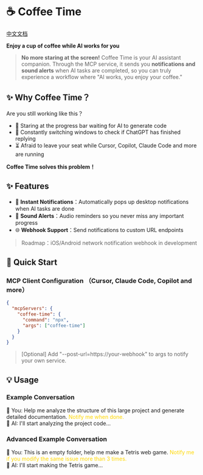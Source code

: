 # ☕ Coffee Time

[中文文档](./README-CN.md)

**Enjoy a cup of coffee while AI works for you**

> **No more staring at the screen!** Coffee Time is your AI assistant companion. Through the MCP service, it sends you **notifications and sound alerts** when AI tasks are completed, so you can truly experience a workflow where "AI works, you enjoy your coffee."

## ✨ Why Coffee Time？

Are you still working like this？

- 👀 Staring at the progress bar waiting for AI to generate code
- 🔄 Constantly switching windows to check if ChatGPT has finished replying
- ⏳ Afraid to leave your seat while Cursor, Copilot, Claude Code and more are running

**Coffee Time solves this problem！**

## ✨ Features

- 🔔 **Instant Notifications**：Automatically pops up desktop notifications when AI tasks are done
- 🎵 **Sound Alerts**：Audio reminders so you never miss any important progress
- 🌐 **Webhook Support**：Send notifications to custom URL endpoints

> Roadmap：iOS/Android network notification webhook in development

## 🚀 Quick Start

### MCP Client Configuration （Cursor, Claude Code, Copilot and more）

```json
{
  "mcpServers": {
    "coffee-time": {
      "command": "npx",
      "args": ["coffee-time"]
    }
  }
}
```

> [Optional] Add "--post-url=https://your-webhook" to args to notify your own service.

## 💡 Usage

### Example Conversation

👤 You: Help me analyze the structure of this large project and generate detailed documentation. <font color="gold">Notify me when done.</font><br>
🤖 AI: I'll start analyzing the project code...<br>

### Advanced Example Conversation

👤 You: This is an empty folder, help me make a Tetris web game. <font color="gold">Notify me if you modify the same issue more than 3 times.</font><br>
🤖 AI: I'll start making the Tetris game...<br>
